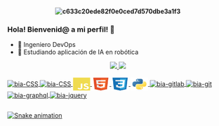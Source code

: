 <h4 align="center">
 
![c633c20ede82f0e0ced7d570dbe3a1f3](https://user-images.githubusercontent.com/70382532/138322189-2db8df52-9dcb-40a0-88a8-c365466bd33d.gif)

### Hola! Bienvenid@ a mi perfil! 👋

- 🔭 Ingeniero DevOps
- 🌱 Estudiando aplicación de IA en robótica
 

<div align="center">
  <a href="https://github.com/engenny">
  <img height="180em" src="https://github-readme-stats.vercel.app/api?username=Mespheros&show_icons=true&theme=dracula&include_all_commits=true&count_private=true"/>
  <img height="180em" src="https://github-readme-stats.vercel.app/api/top-langs/?username=Mespheros&layout=compact&langs_count=7&theme=dracula"/>
</div>
  
<div style="display: inline_block"><br>
 <img align="center" alt="bia-CSS" height="30" width="40" src="https://raw.githubusercontent.com/devicons/devicon/master/icons/perl/perl.svg">
 <img align="center" alt="bia-CSS" height="30" width="40" src="https://raw.githubusercontent.com/devicons/devicon/master/icons/java/java.svg">
  <img align="center" alt="bia-Js" height="30" width="40" src="https://raw.githubusercontent.com/devicons/devicon/master/icons/javascript/javascript-plain.svg">
  <img align="center" alt="bia-HTML" height="30" width="40" src="https://raw.githubusercontent.com/devicons/devicon/master/icons/html5/html5-original.svg">
  <img align="center" alt="bia-CSS" height="30" width="40" src="https://raw.githubusercontent.com/devicons/devicon/master/icons/css3/css3-original.svg">
  <img align="center" alt="bia-Python" height="30" width="40" src="https://raw.githubusercontent.com/devicons/devicon/master/icons/python/python-original.svg">
  <img align="center" alt="bia-gitlab" height="30" width="40" src="https://cdn.jsdelivr.net/gh/devicons/devicon/icons/gitlab/gitlab-original.svg" />
  <img align="center" alt="bia-git" height="30" width="40" src="https://cdn.jsdelivr.net/gh/devicons/devicon/icons/git/git-original.svg" />
  <img align="center" alt="bia-graphql" height="30" width="40" src="https://cdn.jsdelivr.net/gh/devicons/devicon/icons/graphql/graphql-plain.svg" />
  <img align="center" alt="bia-jquery" height="30" width="40" src="https://cdn.jsdelivr.net/gh/devicons/devicon/icons/jquery/jquery-original.svg" />
  
</div>
  
  ##
  
  ![Snake animation](https://github.com/engenny/engenny/blob/output/github-contribution-grid-snake.svg)
